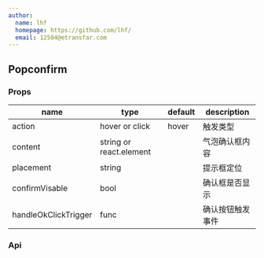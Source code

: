 ```yaml
---
author:
  name: lhf
  homepage: https://github.com/lhf/
  email: 12504@etransfar.com
---
```


## Popconfirm

### Props
|name|type|default|description|
|---|---|---|---|
|action|hover or click|hover|触发类型|
|content|string or react.element||气泡确认框内容|
|placement|string||提示框定位|
|confirmVisable|bool||确认框是否显示|
|handleOkClickTrigger|func||确认按钮触发事件|

### Api